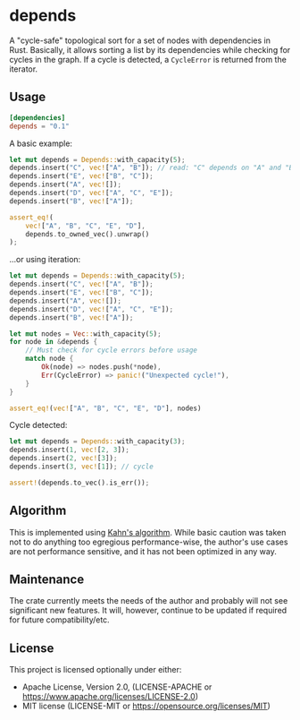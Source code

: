 # depends

A "cycle-safe" topological sort for a set of nodes with dependencies in Rust.
Basically, it allows sorting a list by its dependencies while checking for
cycles in the graph. If a cycle is detected, a `CycleError` is returned from the
iterator.

## Usage

```toml
[dependencies]
depends = "0.1"
```

A basic example:

```rust
let mut depends = Depends::with_capacity(5);
depends.insert("C", vec!["A", "B"]); // read: "C" depends on "A" and "B"
depends.insert("E", vec!["B", "C"]);
depends.insert("A", vec![]);
depends.insert("D", vec!["A", "C", "E"]);
depends.insert("B", vec!["A"]);

assert_eq!(
    vec!["A", "B", "C", "E", "D"],
    depends.to_owned_vec().unwrap()
);
```

...or using iteration:

```rust
let mut depends = Depends::with_capacity(5);
depends.insert("C", vec!["A", "B"]);
depends.insert("E", vec!["B", "C"]);
depends.insert("A", vec![]);
depends.insert("D", vec!["A", "C", "E"]);
depends.insert("B", vec!["A"]);

let mut nodes = Vec::with_capacity(5);
for node in &depends {
    // Must check for cycle errors before usage
    match node {
        Ok(node) => nodes.push(*node),
        Err(CycleError) => panic!("Unexpected cycle!"),
    }
}

assert_eq!(vec!["A", "B", "C", "E", "D"], nodes)
```

Cycle detected:

```rust
let mut depends = Depends::with_capacity(3);
depends.insert(1, vec![2, 3]);
depends.insert(2, vec![3]);
depends.insert(3, vec![1]); // cycle

assert!(depends.to_vec().is_err());
```

## Algorithm

This is implemented
using [Kahn's algorithm](https://en.wikipedia.org/wiki/Topological_sorting).
While basic caution was taken not to do anything too egregious performance-wise,
the author's use cases are not performance sensitive, and it has not been
optimized in any way.

## Maintenance

The crate currently meets the needs of the author and probably will not see
significant new features. It will, however, continue to be updated if required
for future compatibility/etc.

## License

This project is licensed optionally under either:

* Apache License, Version 2.0, (LICENSE-APACHE
  or https://www.apache.org/licenses/LICENSE-2.0)
* MIT license (LICENSE-MIT or https://opensource.org/licenses/MIT)
